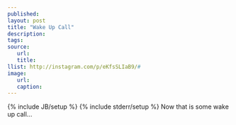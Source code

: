 ```yaml
---
published:
layout: post
title: "Wake Up Call"
description:
tags:
source:
   url:
   title:
llist: http://instagram.com/p/eKfsSLIaB9/#
image:
   url:
   caption:
---
```

{% include JB/setup %}
{% include stderr/setup %}
Now that is some wake up call...